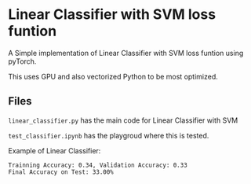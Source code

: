 # Linear Classifier with SVM loss funtion

A Simple implementation of Linear Classifier with SVM loss funtion using pyTorch.

This uses GPU and also vectorized Python to be most optimized.

## Files

`linear_classifier.py` has the main code for Linear Classifier with SVM

`test_classifier.ipynb` has the playgroud where this is tested.

Example of Linear Classifier:

```
Trainning Accuracy: 0.34, Validation Accuracy: 0.33
Final Accuracy on Test: 33.00%
```
